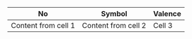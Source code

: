 
No | Symbol | Valence
------------ | ------------- | ------------
Content from cell 1 | Content from cell 2 | Cell 3


